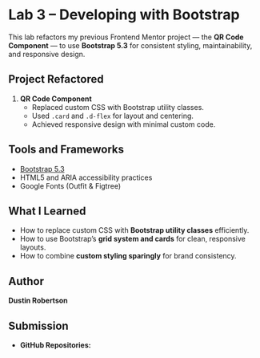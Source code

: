 # Lab 3 – Developing with Bootstrap

This lab refactors my previous Frontend Mentor project — the **QR Code Component** — to use **Bootstrap 5.3** for consistent styling, maintainability, and responsive design.

## Project Refactored
1. **QR Code Component**
   - Replaced custom CSS with Bootstrap utility classes.
   - Used `.card` and `.d-flex` for layout and centering.
   - Achieved responsive design with minimal custom code.

## Tools and Frameworks
- [Bootstrap 5.3](https://getbootstrap.com/)
- HTML5 and ARIA accessibility practices
- Google Fonts (Outfit & Figtree)

## What I Learned
- How to replace custom CSS with **Bootstrap utility classes** efficiently.
- How to use Bootstrap’s **grid system and cards** for clean, responsive layouts.
- How to combine **custom styling sparingly** for brand consistency.

## Author
**Dustin Robertson**  

## Submission
- **GitHub Repositories:**